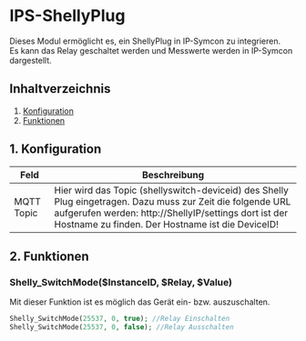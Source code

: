 # IPS-ShellyPlug
   Dieses Modul ermöglicht es, ein ShellyPlug in IP-Symcon zu integrieren.\
   Es kann das Relay geschaltet werden und Messwerte werden in IP-Symcon dargestellt.
      
   ## Inhaltverzeichnis
   1. [Konfiguration](#1-konfiguration)
   2. [Funktionen](#2-funktionen)
   
   ## 1. Konfiguration
   
   Feld | Beschreibung
   ------------ | ----------------
   MQTT Topic | Hier wird das Topic (shellyswitch-deviceid) des Shelly Plug eingetragen. Dazu muss zur Zeit die folgende URL aufgerufen werden: http://ShellyIP/settings dort ist der Hostname zu finden. Der Hostname ist die DeviceID!
   
   ## 2. Funktionen
   
   ### Shelly_SwitchMode($InstanceID, $Relay, $Value)
   Mit dieser Funktion ist es möglich das Gerät ein- bzw. auszuschalten.
   ```php
   Shelly_SwitchMode(25537, 0, true); //Relay Einschalten
   Shelly_SwitchMode(25537, 0, false); //Relay Ausschalten
   ```